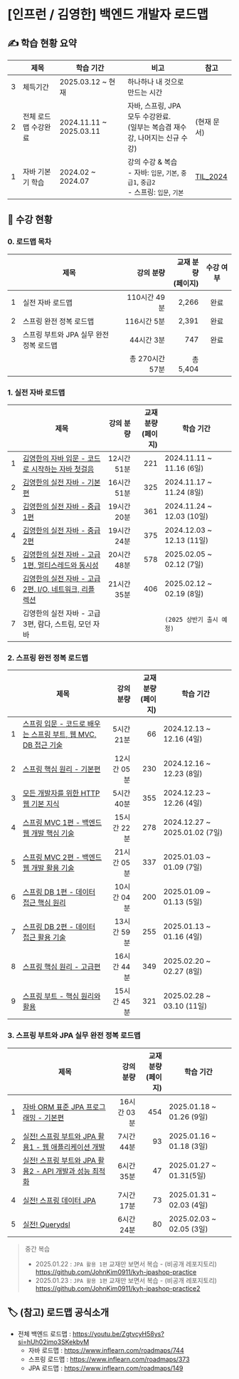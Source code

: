 # [인프런 / 김영한] 백엔드 개발자 로드맵

## ✍️ 학습 현황 요약

|   | 제목          | 학습 기간                   | 비고                                                                  | 참고                                   |
|---|-------------|-------------------------|---------------------------------------------------------------------|--------------------------------------|
| 3 | 체득기간        | 2025.03.12 ~ 현재         | 하나하나 내 것으로 만드는 시간                                                   |                                      |
| 2 | 전체 로드맵 수강완료 | 2024.11.11 ~ 2025.03.11 | 자바, 스프링, JPA 모두 수강완료. <br>(일부는 복습겸 재수강, 나머지는 신규 수강)                 | (현재 문서)                              |
| 1 | 자바 기본기 학습   | 2024.02 ~ 2024.07       | 강의 수강 & 복습 <br> - 자바: `입문`, `기본`, `중급1`, `중급2`<br>- 스프링: `입문`, `기본` | [TIL_2024](../../2024/kyh/README.md) |

## 📅 수강 현황

### 0. 로드맵 목차

|   | 제목                       |       강의 분량 | 교재 분량 <br>(페이지) | 수강 여부 |
|---|--------------------------|------------:|----------------:|:-----:|
| 1 | 실전 자바 로드맵                |   110시간 49분 |           2,266 |  완료   |
| 2 | 스프링 완전 정복 로드맵            |    116시간 5분 |           2,391 |  완료   |
| 3 | 스프링 부트와 JPA 실무 완전 정복 로드맵 |     44시간 3분 |             747 |  완료   |
|   |                          | 총 270시간 57분 |         총 5,404 |       |

### 1. 실전 자바 로드맵

|   | 제목                                                             |        강의 분량 |  교재 분량 <br>(페이지) | 학습 기간                    |
|---|----------------------------------------------------------------|-------------:|-----------------:|--------------------------|
| 1 | [김영한의 자바 입문 - 코드로 시작하는 자바 첫걸음](01_java/java_01_start.md)       |     12시간 51분 |              221 | 2024.11.11 ~ 11.16 (6일)  |
| 2 | [김영한의 실전 자바 - 기본편](01_java/java_02_basic.md)                   |     16시간 51분 |              325 | 2024.11.17 ~ 11.24 (8일)  |
| 3 | [김영한의 실전 자바 - 중급 1편](01_java/java_03_mid1.md)                  |     19시간 20분 |              361 | 2024.11.24 ~ 12.03 (10일) |
| 4 | [김영한의 실전 자바 - 중급 2편](01_java/java_04_mid2.md)                  |     19시간 24분 |              375 | 2024.12.03 ~ 12.13 (11일) |
| 5 | [김영한의 실전 자바 - 고급 1편, 멀티스레드와 동시성](01_java/java_05_adv1.md)      |     20시간 48분 |              578 | 2025.02.05 ~ 02.12 (7일)  |
| 6 | [김영한의 실전 자바 - 고급 2편, I/O, 네트워크, 리플렉션](01_java/java_06_adv2.md) |     21시간 35분 |              406 | 2025.02.12 ~ 02.19 (8일)  |
| 7 | 김영한의 실전 자바 - 고급 3편, 람다, 스트림, 모던 자바                             |              |                  | `(2025 상반기 출시 예정)`       |

### 2. 스프링 완전 정복 로드맵

|   | 제목                                                                       |       강의 분량 |  교재 분량 <br>(페이지) | 학습 기간                        |
|---|--------------------------------------------------------------------------|------------:|-----------------:|------------------------------|
| 1 | [스프링 입문 - 코드로 배우는 스프링 부트, 웹 MVC, DB 접근 기술](02_spring/spring_01_start.md) |     5시간 21분 |               66 | 2024.12.13 ~ 12.16 (4일)      |
| 2 | [스프링 핵심 원리 - 기본편](02_spring/spring_02_basic.md)                          |    12시간 05분 |              230 | 2024.12.16 ~ 12.23 (8일)      |
| 3 | [모든 개발자를 위한 HTTP 웹 기본 지식](02_spring/spring_03_http.md)                   |     5시간 40분 |              355 | 2024.12.23 ~ 12.26 (4일)      |
| 4 | [스프링 MVC 1편 - 백엔드 웹 개발 핵심 기술](02_spring/spring_04_mvc1.md)               |    15시간 22분 |              278 | 2024.12.27 ~ 2025.01.02 (7일) |
| 5 | [스프링 MVC 2편 - 백엔드 웹 개발 활용 기술](02_spring/spring_05_mvc2.md)               |    21시간 05분 |              337 | 2025.01.03 ~ 01.09 (7일)      |
| 6 | [스프링 DB 1편 - 데이터 접근 핵심 원리](02_spring/spring_06_db1.md)                   |    10시간 04분 |              200 | 2025.01.09 ~ 01.13 (5일)      |
| 7 | [스프링 DB 2편 - 데이터 접근 활용 기술](02_spring/spring_07_db2.md)                   |    13시간 59분 |              255 | 2025.01.13 ~ 01.16 (4일)      |
| 8 | [스프링 핵심 원리 - 고급편](02_spring/spring_08_advanced.md)                       |    16시간 44분 |              349 | 2025.02.20 ~ 02.27 (8일)      |
| 9 | [스프링 부트 - 핵심 원리와 활용](02_spring/spring_09_boot.md)                        |    15시간 45분 |              321 | 2025.02.28 ~ 03.10 (11일)     |

### 3. 스프링 부트와 JPA 실무 완전 정복 로드맵

|   | 제목                                                                   |      강의 분량 |  교재 분량 <br>(페이지) | 학습 기간                   |
|---|----------------------------------------------------------------------|-----------:|-----------------:|-------------------------|
| 1 | [자바 ORM 표준 JPA 프로그래밍 - 기본편](03_jpa/jpa_01_basic.md)                  |   16시간 03분 |              454 | 2025.01.18 ~ 01.26 (9일) |
| 2 | [실전! 스프링 부트와 JPA 활용1 - 웹 애플리케이션 개발](03_jpa/jpa_02_jpashop.md)        |    7시간 44분 |               93 | 2025.01.16 ~ 01.18 (3일) |
| 3 | [실전! 스프링 부트와 JPA 활용2 - API 개발과 성능 최적화](03_jpa/jpa_03_jpashop_api.md) |    6시간 35분 |               47 | 2025.01.27 ~ 01.31(5일)  |
| 4 | [실전! 스프링 데이터 JPA](03_jpa/jpa_04_spring_data.md)                      |    7시간 17분 |               73 | 2025.01.31 ~ 02.03 (4일) |
| 5 | [실전! Querydsl](03_jpa/jpa_05_querydsl.md)                            |    6시간 24분 |               80 | 2025.02.03 ~ 02.05 (3일) |

> 중간 복습
> - 2025.01.22 : `JPA 활용 1편` 교재만 보면서 복습 - (비공개 레포지토리) https://github.com/JohnKim0911/kyh-jpashop-practice
> - 2025.01.23 : `JPA 활용 1편` 교재만 보면서 복습 - (비공개 레포지토리) https://github.com/JohnKim0911/kyh-jpashop-practice2

## 🏷️ (참고) 로드맵 공식소개

- 전체 백엔드 로드맵 : https://youtu.be/ZgtvcyH58ys?si=hUh02imo3SKekbvM
  - 자바 로드맵 : https://www.inflearn.com/roadmaps/744
  - 스프링 로드맵 : https://www.inflearn.com/roadmaps/373
  - JPA 로드맵 : https://www.inflearn.com/roadmaps/149
